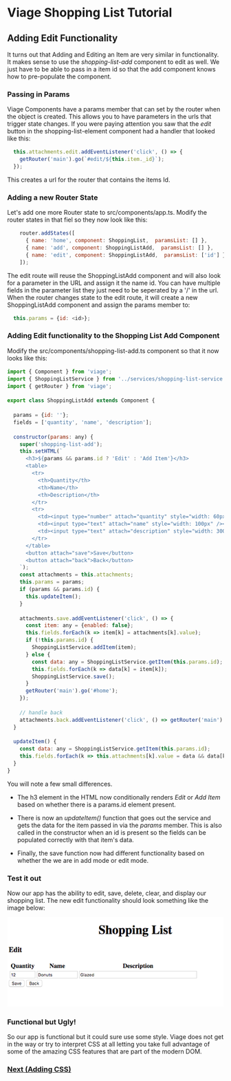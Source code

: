 # Viage Shopping List Tutorial

## Adding Edit Functionality
It turns out that Adding and Editing an Item are very similar in functionality. It makes sense to use the *shopping-list-add* component to edit as well. We just have to be able to pass in a item id so that the add component knows how to pre-populate the component.

### Passing in Params
Viage Components have a params member that can set by the router when the object is created. This allows you to have parameters in the urls that trigger state changes. If you were paying attention you saw that the *edit* button in the shopping-list-element component had a handler that looked like this:

```Javascript
  this.attachments.edit.addEventListener('click', () => {
    getRouter('main').go(`#edit/${this.item._id}`);
  });
```
This creates a url for the router that contains the items Id.

### Adding a new Router State
Let's add one more Router state to src/components/app.ts. Modify the router states in that fiel so they now look like this:

```Javascript
    router.addStates([
      { name: 'home', component: ShoppingList,  paramsList: [] },
      { name: 'add', component: ShoppingListAdd,  paramsList: [] },
      { name: 'edit', component: ShoppingListAdd,  paramsList: ['id'] },
    ]);
```

The edit route will reuse the ShoppingListAdd component and will also look for a parameter in the URL and assign it the name id. You can have multiple fields in the parameter list they just need to be seperated by a '/' in the url. When the router changes state to the edit route, it will create a new ShoppingListAdd component and assign the params member to:

```Javascript
  this.params = {id: <id>};
```

### Adding Edit functionality to the Shopping List Add Component
Modify the src/components/shopping-list-add.ts component so that it now looks like this:

```Javascript
import { Component } from 'viage';
import { ShoppingListService } from '../services/shopping-list-service';
import { getRouter } from 'viage';

export class ShoppingListAdd extends Component {

  params = {id: ''};
  fields = ['quantity', 'name', 'description'];

  constructor(params: any) {
    super('shopping-list-add');
    this.setHTML(`
      <h3>${params && params.id ? 'Edit' : 'Add Item'}</h3>
      <table>
        <tr>
          <th>Quantity</th>
          <th>Name</th>
          <th>Description</th>
        </tr>
        <tr>
          <td><input type="number" attach="quantity" style="width: 60px" /></td>
          <td><input type="text" attach="name" style="width: 100px" /></td>
          <td><input type="text" attach="description" style="width: 300px" /></td>
        </tr>
      </table>
      <button attach="save">Save</button>
      <button attach="back">Back</button>
    `);
    const attachments = this.attachments;
    this.params = params;
    if (params && params.id) {
      this.updateItem();
    }

    attachments.save.addEventListener('click', () => {
      const item: any = {enabled: false};
      this.fields.forEach(k => item[k] = attachments[k].value);
      if (!this.params.id) {
        ShoppingListService.addItem(item);
      } else {
        const data: any = ShoppingListService.getItem(this.params.id);
        this.fields.forEach(k => data[k] = item[k]);
        ShoppingListService.save();
      }
      getRouter('main').go('#home');
    });

    // handle back
    attachments.back.addEventListener('click', () => getRouter('main').back());
  }

  updateItem() {
    const data: any = ShoppingListService.getItem(this.params.id);
    this.fields.forEach(k => this.attachments[k].value = data && data[k]);
  }
}
```

You will note a few small differences.
* The h3 element in the HTML now conditionally renders *Edit* or *Add Item* based on whether there is a params.id element present.

* There is now an *updateItem()* function that goes out the service and gets the data for the item passed in via the *params* member. This is also called in the constructor when an id is present so the fields can be populated correctly with that item's data.

* Finally, the save function now had different functionality based on whether the we are in add mode or edit mode.

### Test it out
Now our app has the ability to edit, save, delete, clear, and display our shopping list. The new edit functionality should look something like the image below:

![img4](img4.png)

### Functional but Ugly!
So our app is functional but it could sure use some style. Viage does not get in the way or try to interpret CSS at all letting you take full advantage of some of the amazing CSS features that are part of the modern DOM.

### [Next (Adding CSS)](css.md)

